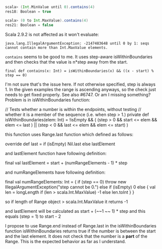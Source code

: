```scala
scala> (Int.MinValue until 0).contains(4)
res18: Boolean = true
```

```scala
scala> (0 to Int.MaxValue).contains(4)
res21: Boolean = false
```
Scala 2.9.2 is not affected as it won't evaluate:
```
java.lang.IllegalArgumentException: -2147483648 until 0 by 1: seqs cannot contain more than Int.MaxValue elements.
```
`contains` seems to be good to me. It uses step-aware isWithinBoundaries and then checks that the value is n*step away from the start.

```
final def contains(x: Int) = isWithinBoundaries(x) && ((x - start) % step == 0)
```
I'm not sure that's the issue here. If not otherwise specified, step is always 1. In the given examples the range is ascending anyways, so the check just needs to get fixed properly. See also #6747. Or am I missing something?
Problem is in isWithinBoundaries function:

  // Tests whether a number is within the endpoints, without testing
  // whether it is a member of the sequence (i.e. when step > 1.)
  private def isWithinBoundaries(elem: Int) = !isEmpty && (
    (step > 0 && start <= elem && elem <= last ) ||
    (step < 0 &&  last <= elem && elem <= start)
  )

this function uses Range.last function which defined as follows:

  override def last = if (isEmpty) Nil.last else lastElement

and lastElement function have following definition:

  final val lastElement     = start + (numRangeElements - 1) * step

and numRangeElements have following definition:

  final val numRangeElements: Int = {
    if (step == 0) throw new IllegalArgumentException("step cannot be 0.")
    else if (isEmpty) 0
    else {
      val len = longLength
      if (len > scala.Int.MaxValue) -1
      else len.toInt
    }
  }

so if length of Range object > scala.Int.MaxValue it returns -1

and lastElement will be calculated as start + (~~1 ~~ 1) * step and this equals (step = 1) to start - 2

I propose to use Range.end instead of Range.last in the isWithinBoundaries function
isWithinBoundaries returns true if the number is between the start and the last element. It does not check that the number is a **part** of the Range. This is the expected behavior as far as I understand.

